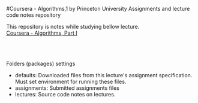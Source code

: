 #Coursera - Algorithms,1 by Princeton University
Assignments and lecture code notes repository

This repository is notes while studying bellow lecture. <br/>
[Coursera - Algorithms, Part I](https://www.coursera.org/learn/algorithms-part1)   

<br/><br/><br/>
Folders (packages) settings
- defaults: Downloaded files from this lecture's assignment specification. Must set environment for running these files.
- assignments: Submitted assignments files
- lectures: Source code notes on lectures.

